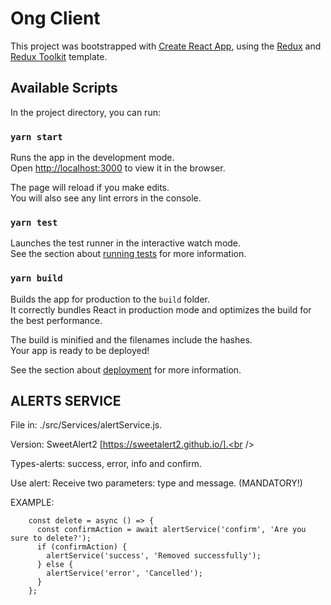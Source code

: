 # Ong Client

This project was bootstrapped with [Create React App](https://github.com/facebook/create-react-app), using the [Redux](https://redux.js.org/) and [Redux Toolkit](https://redux-toolkit.js.org/) template.

## Available Scripts

In the project directory, you can run:

### `yarn start`

Runs the app in the development mode.<br />
Open [http://localhost:3000](http://localhost:3000) to view it in the browser.

The page will reload if you make edits.<br />
You will also see any lint errors in the console.

### `yarn test`

Launches the test runner in the interactive watch mode.<br />
See the section about [running tests](https://facebook.github.io/create-react-app/docs/running-tests) for more information.

### `yarn build`

Builds the app for production to the `build` folder.<br />
It correctly bundles React in production mode and optimizes the build for the best performance.

The build is minified and the filenames include the hashes.<br />
Your app is ready to be deployed!

See the section about [deployment](https://facebook.github.io/create-react-app/docs/deployment) for more information.

## ALERTS SERVICE

File in: ./src/Services/alertService.js.<br />

Version: SweetAlert2 [https://sweetalert2.github.io/].<br />

Types-alerts: success, error, info and confirm.<br />

Use alert: Receive two parameters: type and message. (MANDATORY!)<br />

EXAMPLE:

```
    const delete = async () => {
      const confirmAction = await alertService('confirm', 'Are you sure to delete?');
      if (confirmAction) {
        alertService('success', 'Removed successfully');
      } else {
        alertService('error', 'Cancelled');
      }
    };
```
